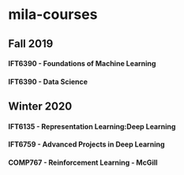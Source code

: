 # mila-courses

## Fall 2019
#### IFT6390 - Foundations of Machine Learning
#### IFT6390 - Data Science

## Winter 2020
#### IFT6135 - Representation Learning:Deep Learning
#### IFT6759 - Advanced Projects in Deep Learning
#### COMP767 - Reinforcement Learning - McGill
